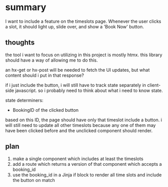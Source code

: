 # summary
I want to include a feature on the timeslots page. Whenever the user clicks a slot, 
it should light up, slide over, and show a 'Book Now' button.

## thoughts
the tool i want to focus on utilizing in this project is mostly htmx.
this library should have a way of allowing me to do this. 

an hx-get or hx-post will be needed to fetch the UI updates, but what content should 
i put in that response?

if i just include the button, i will still have to track state separately in client-side
javascript. so i probably need to think about what i need to know state.

state determiners:
- BookingID of the clicked button

based on this ID, the page should have only that timeslot include a button.
i will still need to update all other timeslots because any one of them may have been
clicked before and the unclicked component should render. 

## plan
1. make a single component which includes at least the timeslots
2. add a route which returns a version of that component which accepts a booking_id
3. use the booking_id in a Jinja if block to render all time slots and include the button on match
